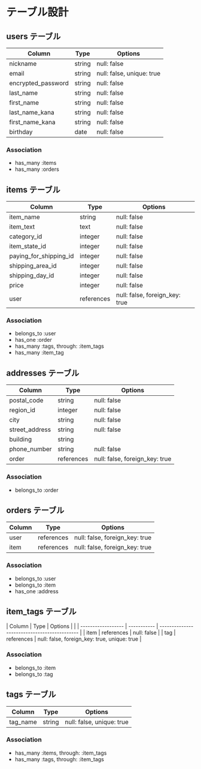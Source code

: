 # テーブル設計

## users テーブル

| Column             | Type    | Options                   |
| ------------------ | ------- | ------------------------- |
| nickname           | string  | null: false               |
| email              | string  | null: false, unique: true |
| encrypted_password | string  | null: false               |
| last_name          | string  | null: false               |
| first_name         | string  | null: false               |          
| last_name_kana     | string  | null: false               |
| first_name_kana    | string  | null: false               |
| birthday           | date    | null: false               |

### Association

- has_many :items
- has_many :orders


## items テーブル

| Column                 | Type       | Options                        |
| ---------------------- | ---------- | ------------------------------ |
| item_name              | string     | null: false                    | 
| item_text              | text       | null: false                    | 
| category_id            | integer    | null: false                    | 
| item_state_id          | integer    | null: false                    |
| paying_for_shipping_id | integer    | null: false                    |
| shipping_area_id       | integer    | null: false                    |
| shipping_day_id        | integer    | null: false                    |
| price                  | integer    | null: false                    |
| user                   | references | null: false, foreign_key: true |

### Association

- belongs_to :user
- has_one :order
- has_many :tags, through: :item_tags
- has_many :item_tag

## addresses テーブル

| Column         | Type       | Options                        |
| -------------- | ---------- | ------------------------------ |
| postal_code    | string     | null: false                    |
| region_id      | integer    | null: false                    |
| city           | string     | null: false                    |
| street_address | string     | null: false                    |
| building       | string     |                                |
| phone_number   | string     | null: false                    |
| order          | references | null: false, foreign_key: true |

### Association

- belongs_to :order


## orders テーブル

| Column         | Type       | Options                        |
| -------------- | ---------- | ------------------------------ |
| user           | references | null: false, foreign_key: true |
| item           | references | null: false, foreign_key: true |

### Association

- belongs_to :user
- belongs_to :item
- has_one :address


## item_tags テーブル

| Column             | Type        | Options                                      |         |
| ------------------ | ----------- | -------------------------------------------- |
| item               | references  | null: false                                  |
| tag                | references  | null: false, foreign_key: true, unique: true |

### Association

- belongs_to :item
- belongs_to :tag


## tags テーブル

| Column             | Type        | Options                                      |
| ------------------ | ----------- | -------------------------------------------- |
| tag_name           | string      | null: false, unique: true                    |

### Association

- has_many :items, through: :item_tags
- has_many :tags, through: :item_tags


